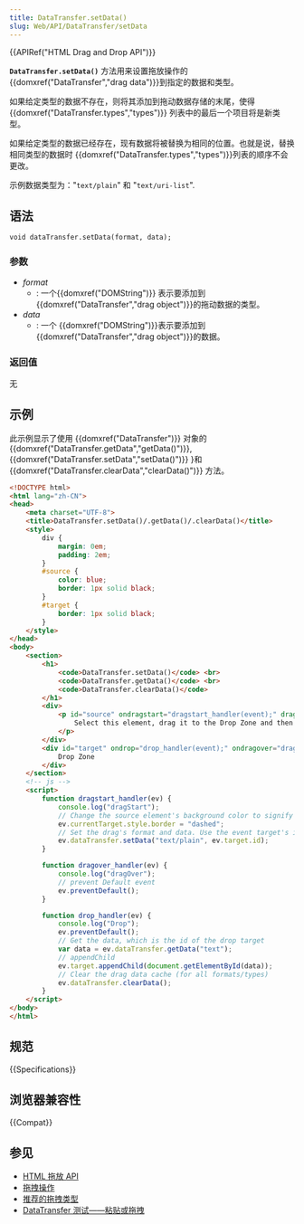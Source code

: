 ```yaml
---
title: DataTransfer.setData()
slug: Web/API/DataTransfer/setData
---
```


{{APIRef("HTML Drag and Drop API")}}

**`DataTransfer.setData()`** 方法用来设置拖放操作的{{domxref("DataTransfer","drag data")}}到指定的数据和类型。

如果给定类型的数据不存在，则将其添加到拖动数据存储的末尾，使得 {{domxref("DataTransfer.types","types")}} 列表中的最后一个项目将是新类型。

如果给定类型的数据已经存在，现有数据将被替换为相同的位置。也就是说，替换相同类型的数据时 {{domxref("DataTransfer.types","types")}}列表的顺序不会更改。

示例数据类型为："`text/plain`" 和 "`text/uri-list`".

## 语法

```
void dataTransfer.setData(format, data);
```

### 参数

- _format_
  - : 一个{{domxref("DOMString")}} 表示要添加到 {{domxref("DataTransfer","drag object")}}的拖动数据的类型。
- _data_
  - : 一个 {{domxref("DOMString")}}表示要添加到 {{domxref("DataTransfer","drag object")}}的数据。

### 返回值

无

## 示例

此示例显示了使用 {{domxref("DataTransfer")}} 对象的 {{domxref("DataTransfer.getData","getData()")}}, {{domxref("DataTransfer.setData","setData()")}} }和{{domxref("DataTransfer.clearData","clearData()")}} 方法。

```html
<!DOCTYPE html>
<html lang="zh-CN">
<head>
    <meta charset="UTF-8">
    <title>DataTransfer.setData()/.getData()/.clearData()</title>
    <style>
        div {
            margin: 0em;
            padding: 2em;
        }
        #source {
            color: blue;
            border: 1px solid black;
        }
        #target {
            border: 1px solid black;
        }
    </style>
</head>
<body>
    <section>
        <h1>
            <code>DataTransfer.setData()</code> <br>
            <code>DataTransfer.getData()</code> <br>
            <code>DataTransfer.clearData()</code>
        </h1>
        <div>
            <p id="source" ondragstart="dragstart_handler(event);" draggable="true">
                Select this element, drag it to the Drop Zone and then release the selection to move the element.
            </p>
        </div>
        <div id="target" ondrop="drop_handler(event);" ondragover="dragover_handler(event);">
            Drop Zone
        </div>
    </section>
    <!-- js -->
    <script>
        function dragstart_handler(ev) {
            console.log("dragStart");
            // Change the source element's background color to signify drag has started
            ev.currentTarget.style.border = "dashed";
            // Set the drag's format and data. Use the event target's id for the data
            ev.dataTransfer.setData("text/plain", ev.target.id);
        }

        function dragover_handler(ev) {
            console.log("dragOver");
            // prevent Default event
            ev.preventDefault();
        }

        function drop_handler(ev) {
            console.log("Drop");
            ev.preventDefault();
            // Get the data, which is the id of the drop target
            var data = ev.dataTransfer.getData("text");
            // appendChild
            ev.target.appendChild(document.getElementById(data));
            // Clear the drag data cache (for all formats/types)
            ev.dataTransfer.clearData();
        }
    </script>
</body>
</html>
```

## 规范

{{Specifications}}

## 浏览器兼容性

{{Compat}}

## 参见

- [HTML 拖放 API](/zh-CN/docs/Web/API/HTML_Drag_and_Drop_API)
- [拖拽操作](/zh-CN/docs/Web/API/HTML_Drag_and_Drop_API/Drag_operations)
- [推荐的拖拽类型](/zh-CN/docs/Web/API/HTML_Drag_and_Drop_API/Recommended_drag_types)
- [DataTransfer 测试——粘贴或拖拽](https://codepen.io/tech_query/pen/MqGgap)
